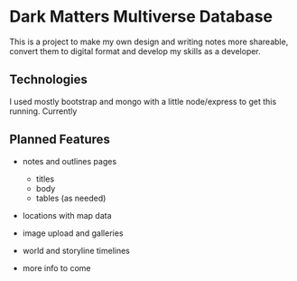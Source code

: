 # Dark Matters Multiverse Database 
This is a project to make my own design and writing notes more shareable, convert them to digital format and develop my skills as a developer.

## Technologies
I used mostly bootstrap and mongo with a little node/express to get this running.
Currently 

## Planned Features
- notes and outlines pages
    - titles
    - body
    - tables (as needed)
- locations with map data
- image upload and galleries
- world and storyline timelines

- more info to come
